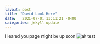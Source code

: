 ```yaml
---
layout: post
title: "David Look Here"
date:   2021-07-01 13:11:21 -0400
categories: jekyll update
---
```

I leared you page might be up soon
![alt test](https://external-content.duckduckgo.com/iu/?u=https%3A%2F%2Ftse1.mm.bing.net%2Fth%3Fid%3DOIP.9xwouMtB6dvNggneoQS4bAHaHa%26pid%3DApi%26h%3D160&f=1)